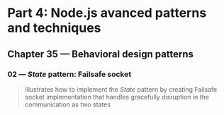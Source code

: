 # Part 4: Node.js avanced patterns and techniques
## Chapter 35 &mdash; Behavioral design patterns
### 02 &mdash; *State* pattern: Failsafe socket
> Illustrates how to implement the *State* pattern by creating Failsafe socket implementation that handles gracefully disruption in the communication as two states
